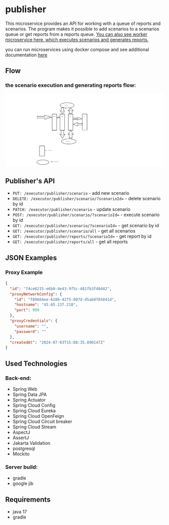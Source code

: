 # publisher
This microservice provides an API for working with a queue of reports and scenarios.
The program makes it possible to add scenarios to a scenarios queue or get reports from a reports queue.
[You can also see worker microservice here, which executes scenarios and generates reports.](https://github.com/MorgothGorthaur/worker_microservice)

you can run microservices using docker compose and see additional documentation  [here](https://github.com/victortarasov1/executor-service-docker-compose)

## Flow

### the scenario execution and generating reports flow:
![Flow Diagram](img/Flow.png)



## Publisher's API

- `PUT: /executor/publisher/scenario` - add new scenario
- `DELETE: /executor/publisher/scenario/?scenarioId=` - delete scenario by id
- `PATCH: /executor/publisher/scenario` - update scenario
- `POST: /executor/publisher/scenario/?scenarioId=` - execute scenario by id
- `GET: /executor/publisher/scenario/?scenarioId=` - get scenario by id
- `GET: /executor/publisher/scenario/all` - get all scenarios
- `GET: /executor/publisher/reports/?scenarioId=` - get report by id
- `GET: /executor/publisher/reports/all` - get all reports

## JSON Examples



### Proxy Example
```json
{
  "id": "74ce8215-e6b0-4e43-9f5c-481fb3f40d42",
  "proxyNetworkConfig": {
    "id": "f89664ee-6286-4275-807d-d5ab0f85841d",
    "hostname": "45.65.137.218",
    "port": 999
  },
  "proxyCredentials": {
    "username": "",
    "password": ""
  },
  "createdAt": "2024-07-03T15:08:35.890147Z"
}
```


## Used Technologies
### Back-end:
- Spring Web
- Spring Data JPA
- Spring Actuator
- Spring Cloud Config
- Spring Cloud Eureka
- Spring Cloud OpenFeign
- Spring Cloud Circuit breaker
- Spring Cloud Stream
- AspectJ
- AssertJ
- Jakarta Validation
- postgresql
- Mockito
### Server build:
- gradle
- google jib

## Requirements
- java 17
- gradle